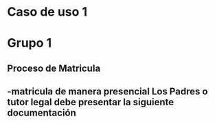 # Caso de uso 1 
# Grupo 1

## Proceso de Matricula
-matricula de manera presencial
**Los Padres o tutor legal debe presentar la siguiente documentación**
--
